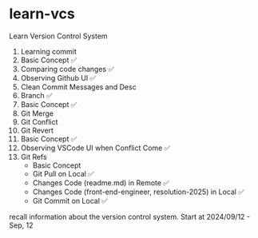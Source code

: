 # learn-vcs
Learn Version Control System

1. Learning commit
  1. Basic Concept ✅  
  2. Comparing code changes ✅ 
  3. Observing Github UI ✅ 
  4. Clean Commit Messages and Desc
2. Branch ✅
  1. Basic Concept ✅  
  2. Git Merge 
  3. Git Conflict
3. Git Revert
  1. Basic Concept ✅
  2. Observing VSCode UI when Conflict Come ✅
4. Git Refs
   - Basic Concept
   - Git Pull on Local ✅
   - Changes Code (readme.md) in Remote ✅
   - Changes Code (front-end-engineer, resolution-2025) in Local ✅
   - Git Commit on Local ✅
 
recall information about the version control system.
Start at 2024/09/12 - Sep, 12
